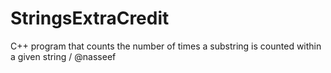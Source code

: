 # StringsExtraCredit
C++ program that counts the number of times a substring is counted within a given string / @nasseef
